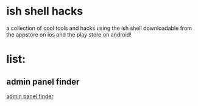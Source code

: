 # ish shell hacks
a collection of cool tools and hacks using the ish shell downloadable from the appstore on ios and the play store on android!
# list:
## admin panel finder
[admin panel finder](hacks/readme.md)
